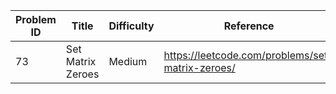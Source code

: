 | Problem ID | Title | Difficulty | Reference
| --- | --- | --- | ---
| 73 | Set Matrix Zeroes | Medium | https://leetcode.com/problems/set-matrix-zeroes/

